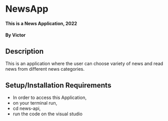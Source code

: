 # NewsApp
#### This is a News Application, 2022
#### By **Victor**
## Description
This is an application where the user can choose variety of news and read news from different news categories.


## Setup/Installation Requirements
* In order to access this Application,
* on your terminal run,
* cd news-api,
* run the code on the visual studio